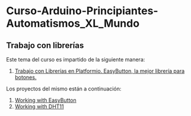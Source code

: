 # Curso-Arduino-Principiantes-Automatismos_XL_Mundo

## Trabajo con librerías

Este tema del curso es impartido de la siguiente manera:

1. [Trabajo con Librerías en Platformio. EasyButton, la mejor librería para botones.](https://www.youtube.com/watch?v=syA3kyBwRBU)

Los proyectos del mismo están a continuación:

1. [Working with EasyButton](https://github.com/elC0mpa/Curso-Arduino-Principiantes-Automatismos_XL_Mundo/tree/main/Tema2.%20Trabajo%20con%20librer%C3%ADas/01%20-%20Working%20with%20EassyButton)
2. [Working with DHT11](https://github.com/elC0mpa/Curso-Arduino-Principiantes-Automatismos_XL_Mundo/tree/main/Tema2.%20Trabajo%20con%20librer%C3%ADas/02%20-%20Working%20with%20DHT11)
